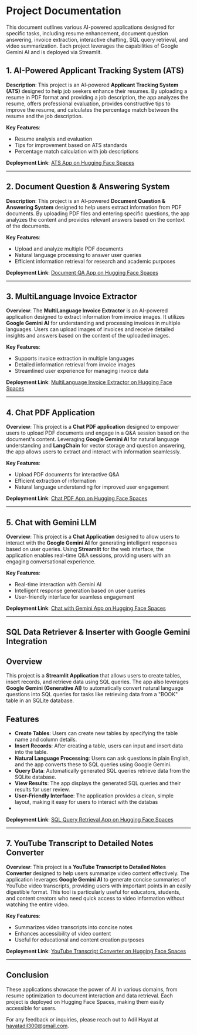 # Project Documentation

This document outlines various AI-powered applications designed for specific tasks, including resume enhancement, document question answering, invoice extraction, interactive chatting, SQL query retrieval, and video summarization. Each project leverages the capabilities of Google Gemini AI and is deployed via Streamlit.

## 1. AI-Powered Applicant Tracking System (ATS)
**Description**: This project is an AI-powered **Applicant Tracking System (ATS)** designed to help job seekers enhance their resumes. By uploading a resume in PDF format and providing a job description, the app analyzes the resume, offers professional evaluation, provides constructive tips to improve the resume, and calculates the percentage match between the resume and the job description.

**Key Features**:
- Resume analysis and evaluation
- Tips for improvement based on ATS standards
- Percentage match calculation with job descriptions

**Deployment Link**: [ATS App on Hugging Face Spaces](https://huggingface.co/spaces/AdilHayat173/ATS_app)

---

## 2. Document Question & Answering System
**Description**: This project is an AI-powered **Document Question & Answering System** designed to help users extract information from PDF documents. By uploading PDF files and entering specific questions, the app analyzes the content and provides relevant answers based on the context of the documents.

**Key Features**:
- Upload and analyze multiple PDF documents
- Natural language processing to answer user queries
- Efficient information retrieval for research and academic purposes

**Deployment Link**: [Document QA App on Hugging Face Spaces](https://huggingface.co/spaces/AdilHayat173/multiple_pdf_QA)

---

## 3. MultiLanguage Invoice Extractor
**Overview**: The **MultiLanguage Invoice Extractor** is an AI-powered application designed to extract information from invoice images. It utilizes **Google Gemini AI** for understanding and processing invoices in multiple languages. Users can upload images of invoices and receive detailed insights and answers based on the content of the uploaded images.

**Key Features**:
- Supports invoice extraction in multiple languages
- Detailed information retrieval from invoice images
- Streamlined user experience for managing invoice data

**Deployment Link**: [MultiLanguage Invoice Extractor on Hugging Face Spaces](https://huggingface.co/spaces/AdilHayat173/invoice_extractor)

---

## 4. Chat PDF Application
**Overview**: This project is a **Chat PDF application** designed to empower users to upload PDF documents and engage in a Q&A session based on the document's content. Leveraging **Google Gemini AI** for natural language understanding and **LangChain** for vector storage and question answering, the app allows users to extract and interact with information seamlessly.

**Key Features**:
- Upload PDF documents for interactive Q&A
- Efficient extraction of information
- Natural language understanding for improved user engagement

**Deployment Link**: [Chat PDF App on Hugging Face Spaces](https://huggingface.co/spaces/AdilHayat173/chat_pdf)

---

## 5. Chat with Gemini LLM
**Overview**: This project is a **Chat Application** designed to allow users to interact with the **Google Gemini AI** for generating intelligent responses based on user queries. Using **Streamlit** for the web interface, the application enables real-time Q&A sessions, providing users with an engaging conversational experience.

**Key Features**:
- Real-time interaction with Gemini AI
- Intelligent response generation based on user queries
- User-friendly interface for seamless engagement

**Deployment Link**: [Chat with Gemini App on Hugging Face Spaces](https://huggingface.co/spaces/AdilHayat173/chat_with_gemini)

---

## SQL Data Retriever & Inserter with Google Gemini Integration

## Overview

This project is a **Streamlit Application** that allows users to create tables, insert records, and retrieve data using SQL queries. The app also leverages **Google Gemini (Generative AI)** to automatically convert natural language questions into SQL queries for tasks like retrieving data from a "BOOK" table in an SQLite database.

## Features

- **Create Tables**: Users can create new tables by specifying the table name and column details.
- **Insert Records**: After creating a table, users can input and insert data into the table.
- **Natural Language Processing**: Users can ask questions in plain English, and the app converts these to SQL queries using Google Gemini.
- **Query Data**: Automatically generated SQL queries retrieve data from the SQLite database.
- **View Results**: The app displays the generated SQL queries and their results for user review.
- **User-Friendly Interface**: The application provides a clean, simple layout, making it easy for users to interact with the databas
- 
**Deployment Link**: [SQL Query Retrieval App on Hugging Face Spaces]()

---

## 7. YouTube Transcript to Detailed Notes Converter
**Overview**: This project is a **YouTube Transcript to Detailed Notes Converter** designed to help users summarize video content effectively. The application leverages **Google Gemini AI** to generate concise summaries of YouTube video transcripts, providing users with important points in an easily digestible format. This tool is particularly useful for educators, students, and content creators who need quick access to video information without watching the entire video.

**Key Features**:
- Summarizes video transcripts into concise notes
- Enhances accessibility of video content
- Useful for educational and content creation purposes

**Deployment Link**: [YouTube Transcript Converter on Hugging Face Spaces](https://huggingface.co/spaces/AdilHayat173/youtube_transcript_converter)

---

## Conclusion
These applications showcase the power of AI in various domains, from resume optimization to document interaction and data retrieval. Each project is deployed on Hugging Face Spaces, making them easily accessible for users.

For any feedback or inquiries, please reach out to Adil Hayat at [hayatadil300@gmail.com](mailto:hayatadil300@gmail.com).
